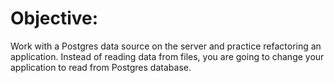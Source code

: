 # Objective:
Work with a Postgres data source on the server and practice refactoring an application. Instead of reading data from files, you are going to change your application to read from Postgres database.
